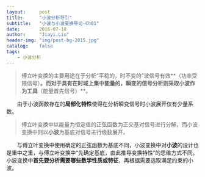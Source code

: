 ```yaml
---
layout:     post
title:      "小波分析导引"
subtitle:   "小波与小波变换导论-Ch01"
date:       2016-07-18
author:     "Jiayi.Liu"
header-img: "img/post-bg-2015.jpg"
catalog: 	false
tags:
    - 小波分析
---
```


> 傅立叶变换的主要用途在于分析“平稳的，时不变的”波信号有效**（功率受限信号）**。而对于具有在时域上集中能量的，瞬变的信号分析则采取小波作为工具**（能量首先信号）**。

　　由于小波函数存在的**局部化特性**使得在分析瞬变信号时小波展开仅有少量系数。

> 傅立叶变换中以能量为恒定值的正弦函数为正交基对信号进行分解，而小波变换中则以**小波**为基底对信号进行级数展开。

　　与傅立叶变换中使用确定的正弦函数为基底不同，小波变换中对**小波**的设计也是重中之重，与傅立叶变换中“先确定基底，由此推导变换特性”的思维方式不同，小波变换中**首先要分析需要哪些数学性质或特征**，再根据需要选取满足约束的小波。